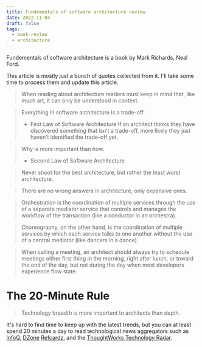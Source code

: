 ```yaml
---
title: Fundementals of software architecture review
date: 2022-11-04
draft: false
tags:
  - book-review
  - architecture
---
```


Fundementals of software architecture is a book by Mark Richards, Neal Ford.

This article is mostly just a bunch of quotes collected from it. I'll take some time to process them and update this article.

 > 
 > When reading about architecture readers must keep in mind that, like much art, it can only be understood in context.

 > 
 > Everything in software architecture is a trade-off.
 > 
 > * First Law of Software Architecture
 >   If an architect thinks they have discovered something that isn’t a trade-off, more likely they just haven’t identified the trade-off yet.

 > 
 > Why is more important than how.
 > 
 > * Second Law of Software Architecture

 > 
 > Never shoot for the best architecture, but rather the least worst architecture.

 > 
 > There are no wrong answers in architecture, only expensive ones.

 > 
 > Orchestration is the coordination of multiple services through the use of a separate mediator service that controls and manages the workflow of the transaction (like a conductor in an orchestra).

 > 
 > Choreography, on the other hand, is the coordination of multiple services by which each service talks to one another without the use of a central mediator (like dancers in a dance).

 > 
 > When calling a meeting, an architect should always try to schedule meetings either first thing in the morning, right after lunch, or toward the end of the day, but not during the day when most developers experience flow state.

# The 20-Minute Rule

 > 
 > Technology breadth is more important to architects than depth.

It's hard to find time to keep up with the latest trends, but you can at least spend 20 minutes a day to read technological news aggregators such as [InfoQ](https://www.infoq.com/), [DZone](https://dzone.com/) [Refcardz](https://dzone.com/refcardz), and the [ThoughtWorks Technology Radar](https://www.thoughtworks.com/radar).
